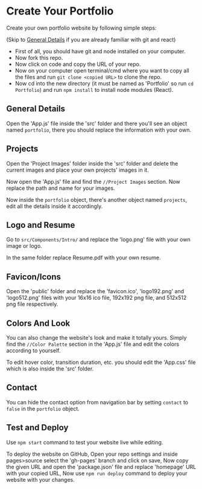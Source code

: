 # Create Your Portfolio
Create your own portfolio website by following simple steps:

(Skip to [General Details](#general-details) if you are already familiar with git and react)
* First of all, you should have git and node installed on your computer.
* Now fork this repo.
* Now click on code and copy the URL of your repo.
* Now on your computer open terminal/cmd where you want to copy all the files and run `git clone <copied URL>` to clone the repo.
* Now cd into the new directory (it must be named as 'Portfolio' so run `cd Portfolio`) and run `npm install` to install node modules (React).

## General Details
Open the 'App.js' file inside the 'src' folder and there you'll see an object named `portfolio`, there you should replace the information with your own.

## Projects
Open the 'Project Images' folder inside the 'src' folder and delete the current images and place your own projects' images in it.

Now open the 'App.js' file and find the `//Project Images` section. Now replace the path and name for your images.

Now inside the `portfolio` object, there's another object named `projects`, edit all the details inside it accordingly.

## Logo and Resume
Go to `src/Components/Intro/` and replace the 'logo.png' file with your own image or logo.

In the same folder replace Resume.pdf with your own resume.

## Favicon/Icons
Open the 'public' folder and replace the 'favicon.ico', 'logo192.png' and 'logo512.png' files with your 16x16 ico file, 192x192 png file, and 512x512 png file respectively.

## Colors And Look
You can also change the website's look and make it totally yours. Simply find the `//Color Palette` section in the 'App.js' file and edit the colors according to yourself.

To edit hover color, transition duration, etc. you should edit the 'App.css' file which is also inside the 'src' folder.

## Contact
You can hide the contact option from navigation bar by setting `contact` to `false` in the `portfolio` object.

## Test and Deploy
Use `npm start` command to test your website live while editing.

To deploy the website on GitHub, Open your repo settings and inside pages>source select the
'gh-pages' branch and click on save, Now copy the given URL and open the 'package.json' file and replace 'homepage' URL with your copied URL, Now use `npm run deploy` command to deploy your website with your changes.
